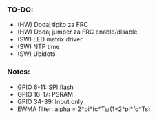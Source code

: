 ### TO-DO:
* (HW) Dodaj tipko za FRC
* (HW) Dodaj jumper za FRC enable/disable
* (SW) LED matrix driver
* (SW) NTP time
* (SW) Ubidots

### Notes:
* GPIO 6-11: SPI flash
* GPIO 16-17: PSRAM
* GPIO 34-39: Input only
* EWMA filter: alpha = 2\*pi\*fc\*Ts/(1+2\*pi\*fc\*Ts)
